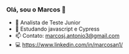 ### Olá, sou o Marcos 👋

- 🔭 Analista de Teste Junior 
- 🌱 Estudando javascript e Cypress
- 📫 Contato: marcosj.antonio3@gmail.com
- 💻 https://www.linkedin.com/in/marcosan1/
